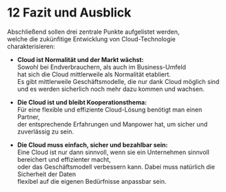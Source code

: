 # 12 Fazit und Ausblick

Abschließend sollen drei zentrale Punkte aufgelistet werden,  
welche die zukünfitige Entwicklung von Cloud-Technologie charakterisieren:

* **Cloud ist Normalität und der Markt wächst:**  
  Sowohl bei Endverbrauchern, als auch im Business-Umfeld  
  hat sich die Cloud mittlerweile als Normalität etabliert.  
  Es gibt mittlerweile Geschäftsmodelle, die nur dank Cloud möglich sind  
  und es werden sicherlich noch mehr dazu kommen und wachsen.

* **Die Cloud ist und bleibt Kooperationsthema:**  
  Für eine flexible und effiziente Cloud-Lösung benötigt man einen Partner,  
  der entsprechende Erfahrungen und Manpower hat, um sicher und zuverlässig zu sein.

* **Die Cloud muss einfach, sicher und bezahlbar sein:**  
  Eine Cloud ist nur dann sinnvoll, wenn sie ein Unternehmen sinnvoll bereichert und effizienter macht,  
  oder das Geschäftsmodell verbessern kann. Dabei muss natürlich die Sicherheit der Daten  
  flexibel auf die eigenen Bedürfnisse anpassbar sein.



